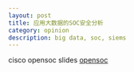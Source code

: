 ```yaml
---
layout: post
title: 应用大数据的SOC安全分析
category: opinion
description: big data, soc, siems
---
```


cisco opensoc slides [opensoc](./cisco-opensoc.pdf)
